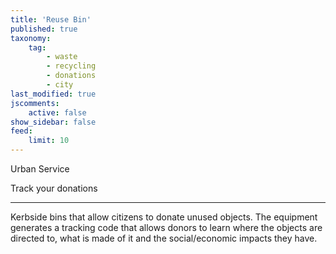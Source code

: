 ```yaml
---
title: 'Reuse Bin'
published: true
taxonomy:
    tag:
        - waste
        - recycling
        - donations
        - city
last_modified: true
jscomments:
    active: false
show_sidebar: false
feed:
    limit: 10
---
```


Urban Service

Track your donations

---

Kerbside bins that allow citizens to donate unused objects. The equipment generates a tracking code that allows donors to learn where the objects are directed to, what is made of it and the social/economic impacts they have.
